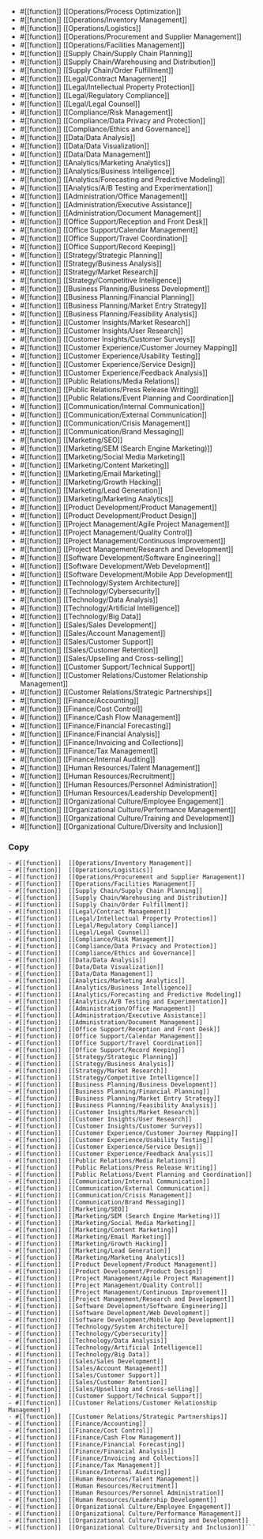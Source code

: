 
- #[[function]]  [[Operations/Process Optimization]]
- #[[function]]  [[Operations/Inventory Management]]
- #[[function]]  [[Operations/Logistics]]
- #[[function]]  [[Operations/Procurement and Supplier Management]]
- #[[function]]  [[Operations/Facilities Management]]
- #[[function]]  [[Supply Chain/Supply Chain Planning]]
- #[[function]]  [[Supply Chain/Warehousing and Distribution]]
- #[[function]]  [[Supply Chain/Order Fulfillment]]
- #[[function]]  [[Legal/Contract Management]]
- #[[function]]  [[Legal/Intellectual Property Protection]]
- #[[function]]  [[Legal/Regulatory Compliance]]
- #[[function]]  [[Legal/Legal Counsel]]
- #[[function]]  [[Compliance/Risk Management]]
- #[[function]]  [[Compliance/Data Privacy and Protection]]
- #[[function]]  [[Compliance/Ethics and Governance]]
- #[[function]]  [[Data/Data Analysis]]
- #[[function]]  [[Data/Data Visualization]]
- #[[function]]  [[Data/Data Management]]
- #[[function]]  [[Analytics/Marketing Analytics]]
- #[[function]]  [[Analytics/Business Intelligence]]
- #[[function]]  [[Analytics/Forecasting and Predictive Modeling]]
- #[[function]]  [[Analytics/A/B Testing and Experimentation]]
- #[[function]]  [[Administration/Office Management]]
- #[[function]]  [[Administration/Executive Assistance]]
- #[[function]]  [[Administration/Document Management]]
- #[[function]]  [[Office Support/Reception and Front Desk]]
- #[[function]]  [[Office Support/Calendar Management]]
- #[[function]]  [[Office Support/Travel Coordination]]
- #[[function]]  [[Office Support/Record Keeping]]
- #[[function]]  [[Strategy/Strategic Planning]]
- #[[function]]  [[Strategy/Business Analysis]]
- #[[function]]  [[Strategy/Market Research]]
- #[[function]]  [[Strategy/Competitive Intelligence]]
- #[[function]]  [[Business Planning/Business Development]]
- #[[function]]  [[Business Planning/Financial Planning]]
- #[[function]]  [[Business Planning/Market Entry Strategy]]
- #[[function]]  [[Business Planning/Feasibility Analysis]]
- #[[function]]  [[Customer Insights/Market Research]]
- #[[function]]  [[Customer Insights/User Research]]
- #[[function]]  [[Customer Insights/Customer Surveys]]
- #[[function]]  [[Customer Experience/Customer Journey Mapping]]
- #[[function]]  [[Customer Experience/Usability Testing]]
- #[[function]]  [[Customer Experience/Service Design]]
- #[[function]]  [[Customer Experience/Feedback Analysis]]
- #[[function]]  [[Public Relations/Media Relations]]
- #[[function]]  [[Public Relations/Press Release Writing]]
- #[[function]]  [[Public Relations/Event Planning and Coordination]]
- #[[function]]  [[Communication/Internal Communication]]
- #[[function]]  [[Communication/External Communication]]
- #[[function]]  [[Communication/Crisis Management]]
- #[[function]]  [[Communication/Brand Messaging]]
- #[[function]]  [[Marketing/SEO]]
- #[[function]]  [[Marketing/SEM (Search Engine Marketing)]]
- #[[function]]  [[Marketing/Social Media Marketing]]
- #[[function]]  [[Marketing/Content Marketing]]
- #[[function]]  [[Marketing/Email Marketing]]
- #[[function]]  [[Marketing/Growth Hacking]]
- #[[function]]  [[Marketing/Lead Generation]]
- #[[function]]  [[Marketing/Marketing Analytics]]
- #[[function]]  [[Product Development/Product Management]]
- #[[function]]  [[Product Development/Product Design]]
- #[[function]]  [[Project Management/Agile Project Management]]
- #[[function]]  [[Project Management/Quality Control]]
- #[[function]]  [[Project Management/Continuous Improvement]]
- #[[function]]  [[Project Management/Research and Development]]
- #[[function]]  [[Software Development/Software Engineering]]
- #[[function]]  [[Software Development/Web Development]]
- #[[function]]  [[Software Development/Mobile App Development]]
- #[[function]]  [[Technology/System Architecture]]
- #[[function]]  [[Technology/Cybersecurity]]
- #[[function]]  [[Technology/Data Analysis]]
- #[[function]]  [[Technology/Artificial Intelligence]]
- #[[function]]  [[Technology/Big Data]]
- #[[function]]  [[Sales/Sales Development]]
- #[[function]]  [[Sales/Account Management]]
- #[[function]]  [[Sales/Customer Support]]
- #[[function]]  [[Sales/Customer Retention]]
- #[[function]]  [[Sales/Upselling and Cross-selling]]
- #[[function]]  [[Customer Support/Technical Support]]
- #[[function]]  [[Customer Relations/Customer Relationship Management]]
- #[[function]]  [[Customer Relations/Strategic Partnerships]]
- #[[function]]  [[Finance/Accounting]]
- #[[function]]  [[Finance/Cost Control]]
- #[[function]]  [[Finance/Cash Flow Management]]
- #[[function]]  [[Finance/Financial Forecasting]]
- #[[function]]  [[Finance/Financial Analysis]]
- #[[function]]  [[Finance/Invoicing and Collections]]
- #[[function]]  [[Finance/Tax Management]]
- #[[function]]  [[Finance/Internal Auditing]]
- #[[function]]  [[Human Resources/Talent Management]]
- #[[function]]  [[Human Resources/Recruitment]]
- #[[function]]  [[Human Resources/Personnel Administration]]
- #[[function]]  [[Human Resources/Leadership Development]]
- #[[function]]  [[Organizational Culture/Employee Engagement]]
- #[[function]]  [[Organizational Culture/Performance Management]]
- #[[function]]  [[Organizational Culture/Training and Development]]
- #[[function]]  [[Organizational Culture/Diversity and Inclusion]]
### Copy
```- #[[function]]  [[Operations/Process Optimization]]
- #[[function]]  [[Operations/Inventory Management]]
- #[[function]]  [[Operations/Logistics]]
- #[[function]]  [[Operations/Procurement and Supplier Management]]
- #[[function]]  [[Operations/Facilities Management]]
- #[[function]]  [[Supply Chain/Supply Chain Planning]]
- #[[function]]  [[Supply Chain/Warehousing and Distribution]]
- #[[function]]  [[Supply Chain/Order Fulfillment]]
- #[[function]]  [[Legal/Contract Management]]
- #[[function]]  [[Legal/Intellectual Property Protection]]
- #[[function]]  [[Legal/Regulatory Compliance]]
- #[[function]]  [[Legal/Legal Counsel]]
- #[[function]]  [[Compliance/Risk Management]]
- #[[function]]  [[Compliance/Data Privacy and Protection]]
- #[[function]]  [[Compliance/Ethics and Governance]]
- #[[function]]  [[Data/Data Analysis]]
- #[[function]]  [[Data/Data Visualization]]
- #[[function]]  [[Data/Data Management]]
- #[[function]]  [[Analytics/Marketing Analytics]]
- #[[function]]  [[Analytics/Business Intelligence]]
- #[[function]]  [[Analytics/Forecasting and Predictive Modeling]]
- #[[function]]  [[Analytics/A/B Testing and Experimentation]]
- #[[function]]  [[Administration/Office Management]]
- #[[function]]  [[Administration/Executive Assistance]]
- #[[function]]  [[Administration/Document Management]]
- #[[function]]  [[Office Support/Reception and Front Desk]]
- #[[function]]  [[Office Support/Calendar Management]]
- #[[function]]  [[Office Support/Travel Coordination]]
- #[[function]]  [[Office Support/Record Keeping]]
- #[[function]]  [[Strategy/Strategic Planning]]
- #[[function]]  [[Strategy/Business Analysis]]
- #[[function]]  [[Strategy/Market Research]]
- #[[function]]  [[Strategy/Competitive Intelligence]]
- #[[function]]  [[Business Planning/Business Development]]
- #[[function]]  [[Business Planning/Financial Planning]]
- #[[function]]  [[Business Planning/Market Entry Strategy]]
- #[[function]]  [[Business Planning/Feasibility Analysis]]
- #[[function]]  [[Customer Insights/Market Research]]
- #[[function]]  [[Customer Insights/User Research]]
- #[[function]]  [[Customer Insights/Customer Surveys]]
- #[[function]]  [[Customer Experience/Customer Journey Mapping]]
- #[[function]]  [[Customer Experience/Usability Testing]]
- #[[function]]  [[Customer Experience/Service Design]]
- #[[function]]  [[Customer Experience/Feedback Analysis]]
- #[[function]]  [[Public Relations/Media Relations]]
- #[[function]]  [[Public Relations/Press Release Writing]]
- #[[function]]  [[Public Relations/Event Planning and Coordination]]
- #[[function]]  [[Communication/Internal Communication]]
- #[[function]]  [[Communication/External Communication]]
- #[[function]]  [[Communication/Crisis Management]]
- #[[function]]  [[Communication/Brand Messaging]]
- #[[function]]  [[Marketing/SEO]]
- #[[function]]  [[Marketing/SEM (Search Engine Marketing)]]
- #[[function]]  [[Marketing/Social Media Marketing]]
- #[[function]]  [[Marketing/Content Marketing]]
- #[[function]]  [[Marketing/Email Marketing]]
- #[[function]]  [[Marketing/Growth Hacking]]
- #[[function]]  [[Marketing/Lead Generation]]
- #[[function]]  [[Marketing/Marketing Analytics]]
- #[[function]]  [[Product Development/Product Management]]
- #[[function]]  [[Product Development/Product Design]]
- #[[function]]  [[Project Management/Agile Project Management]]
- #[[function]]  [[Project Management/Quality Control]]
- #[[function]]  [[Project Management/Continuous Improvement]]
- #[[function]]  [[Project Management/Research and Development]]
- #[[function]]  [[Software Development/Software Engineering]]
- #[[function]]  [[Software Development/Web Development]]
- #[[function]]  [[Software Development/Mobile App Development]]
- #[[function]]  [[Technology/System Architecture]]
- #[[function]]  [[Technology/Cybersecurity]]
- #[[function]]  [[Technology/Data Analysis]]
- #[[function]]  [[Technology/Artificial Intelligence]]
- #[[function]]  [[Technology/Big Data]]
- #[[function]]  [[Sales/Sales Development]]
- #[[function]]  [[Sales/Account Management]]
- #[[function]]  [[Sales/Customer Support]]
- #[[function]]  [[Sales/Customer Retention]]
- #[[function]]  [[Sales/Upselling and Cross-selling]]
- #[[function]]  [[Customer Support/Technical Support]]
- #[[function]]  [[Customer Relations/Customer Relationship Management]]
- #[[function]]  [[Customer Relations/Strategic Partnerships]]
- #[[function]]  [[Finance/Accounting]]
- #[[function]]  [[Finance/Cost Control]]
- #[[function]]  [[Finance/Cash Flow Management]]
- #[[function]]  [[Finance/Financial Forecasting]]
- #[[function]]  [[Finance/Financial Analysis]]
- #[[function]]  [[Finance/Invoicing and Collections]]
- #[[function]]  [[Finance/Tax Management]]
- #[[function]]  [[Finance/Internal Auditing]]
- #[[function]]  [[Human Resources/Talent Management]]
- #[[function]]  [[Human Resources/Recruitment]]
- #[[function]]  [[Human Resources/Personnel Administration]]
- #[[function]]  [[Human Resources/Leadership Development]]
- #[[function]]  [[Organizational Culture/Employee Engagement]]
- #[[function]]  [[Organizational Culture/Performance Management]]
- #[[function]]  [[Organizational Culture/Training and Development]]
- #[[function]]  [[Organizational Culture/Diversity and Inclusion]]```

